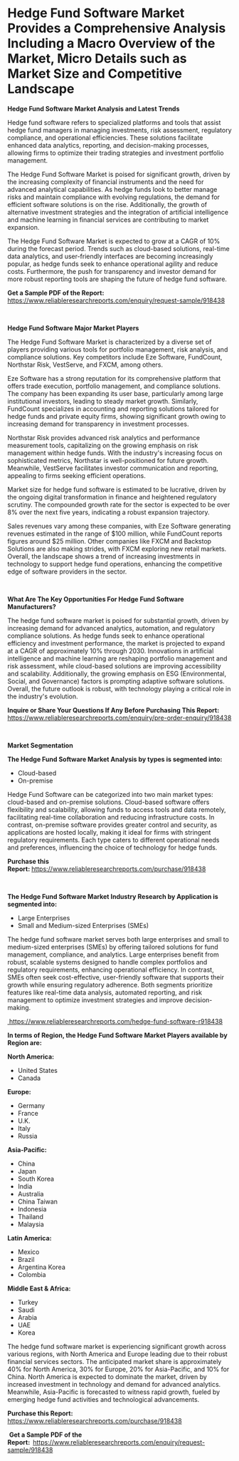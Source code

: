 <p><h1>Hedge Fund Software Market Provides a Comprehensive Analysis Including a Macro Overview of the Market, Micro Details such as Market Size and Competitive Landscape</h1></p><p><strong>Hedge Fund Software Market Analysis and Latest Trends</strong></p>
<p><p>Hedge fund software refers to specialized platforms and tools that assist hedge fund managers in managing investments, risk assessment, regulatory compliance, and operational efficiencies. These solutions facilitate enhanced data analytics, reporting, and decision-making processes, allowing firms to optimize their trading strategies and investment portfolio management.</p><p>The Hedge Fund Software Market is poised for significant growth, driven by the increasing complexity of financial instruments and the need for advanced analytical capabilities. As hedge funds look to better manage risks and maintain compliance with evolving regulations, the demand for efficient software solutions is on the rise. Additionally, the growth of alternative investment strategies and the integration of artificial intelligence and machine learning in financial services are contributing to market expansion.</p><p>The Hedge Fund Software Market is expected to grow at a CAGR of 10% during the forecast period. Trends such as cloud-based solutions, real-time data analytics, and user-friendly interfaces are becoming increasingly popular, as hedge funds seek to enhance operational agility and reduce costs. Furthermore, the push for transparency and investor demand for more robust reporting tools are shaping the future of hedge fund software.</p></p>
<p><strong>Get a Sample PDF of the Report:&nbsp;</strong> <a href="https://www.reliableresearchreports.com/enquiry/request-sample/918438?utm_campaign=3296&utm_medium=2&utm_source=Github&utm_content=ia&utm_term=17042025&utm_id=hedge-fund-software">https://www.reliableresearchreports.com/enquiry/request-sample/918438</a></p>
<p>&nbsp;</p>
<p><strong>Hedge Fund Software Major Market Players</strong></p>
<p><p>The Hedge Fund Software Market is characterized by a diverse set of players providing various tools for portfolio management, risk analysis, and compliance solutions. Key competitors include Eze Software, FundCount, Northstar Risk, VestServe, and FXCM, among others.</p><p>Eze Software has a strong reputation for its comprehensive platform that offers trade execution, portfolio management, and compliance solutions. The company has been expanding its user base, particularly among large institutional investors, leading to steady market growth. Similarly, FundCount specializes in accounting and reporting solutions tailored for hedge funds and private equity firms, showing significant growth owing to increasing demand for transparency in investment processes.</p><p>Northstar Risk provides advanced risk analytics and performance measurement tools, capitalizing on the growing emphasis on risk management within hedge funds. With the industry's increasing focus on sophisticated metrics, Northstar is well-positioned for future growth. Meanwhile, VestServe facilitates investor communication and reporting, appealing to firms seeking efficient operations.</p><p>Market size for hedge fund software is estimated to be lucrative, driven by the ongoing digital transformation in finance and heightened regulatory scrutiny. The compounded growth rate for the sector is expected to be over 8% over the next five years, indicating a robust expansion trajectory.</p><p>Sales revenues vary among these companies, with Eze Software generating revenues estimated in the range of $100 million, while FundCount reports figures around $25 million. Other companies like FXCM and Backstop Solutions are also making strides, with FXCM exploring new retail markets. Overall, the landscape shows a trend of increasing investments in technology to support hedge fund operations, enhancing the competitive edge of software providers in the sector.</p></p>
<p>&nbsp;</p>
<p><strong>What Are The Key Opportunities For Hedge Fund Software Manufacturers?</strong></p>
<p><p>The hedge fund software market is poised for substantial growth, driven by increasing demand for advanced analytics, automation, and regulatory compliance solutions. As hedge funds seek to enhance operational efficiency and investment performance, the market is projected to expand at a CAGR of approximately 10% through 2030. Innovations in artificial intelligence and machine learning are reshaping portfolio management and risk assessment, while cloud-based solutions are improving accessibility and scalability. Additionally, the growing emphasis on ESG (Environmental, Social, and Governance) factors is prompting adaptive software solutions. Overall, the future outlook is robust, with technology playing a critical role in the industry's evolution.</p></p>
<p><strong>Inquire or Share Your Questions If Any Before Purchasing This Report:</strong> <a href="https://www.reliableresearchreports.com/enquiry/pre-order-enquiry/918438?utm_campaign=3296&utm_medium=2&utm_source=Github&utm_content=ia&utm_term=17042025&utm_id=hedge-fund-software">https://www.reliableresearchreports.com/enquiry/pre-order-enquiry/918438</a></p>
<p>&nbsp;</p>
<p><strong>Market Segmentation</strong></p>
<p><strong>The Hedge Fund Software Market Analysis by types is segmented into:</strong></p>
<p><ul><li>Cloud-based</li><li>On-premise</li></ul></p>
<p><p>Hedge Fund Software can be categorized into two main market types: cloud-based and on-premise solutions. Cloud-based software offers flexibility and scalability, allowing funds to access tools and data remotely, facilitating real-time collaboration and reducing infrastructure costs. In contrast, on-premise software provides greater control and security, as applications are hosted locally, making it ideal for firms with stringent regulatory requirements. Each type caters to different operational needs and preferences, influencing the choice of technology for hedge funds.</p></p>
<p><strong>Purchase this Report:&nbsp;</strong><a href="https://www.reliableresearchreports.com/purchase/918438?utm_campaign=3296&utm_medium=2&utm_source=Github&utm_content=ia&utm_term=17042025&utm_id=hedge-fund-software">https://www.reliableresearchreports.com/purchase/918438</a></p>
<p>&nbsp;</p>
<p><strong>The Hedge Fund Software Market Industry Research by Application is segmented into:</strong></p>
<p><ul><li>Large Enterprises</li><li>Small and Medium-sized Enterprises (SMEs)</li></ul></p>
<p><p>The hedge fund software market serves both large enterprises and small to medium-sized enterprises (SMEs) by offering tailored solutions for fund management, compliance, and analytics. Large enterprises benefit from robust, scalable systems designed to handle complex portfolios and regulatory requirements, enhancing operational efficiency. In contrast, SMEs often seek cost-effective, user-friendly software that supports their growth while ensuring regulatory adherence. Both segments prioritize features like real-time data analysis, automated reporting, and risk management to optimize investment strategies and improve decision-making.</p></p>
<p><a href="https://www.reliableresearchreports.com/hedge-fund-software-r918438?utm_campaign=3296&utm_medium=2&utm_source=Github&utm_content=ia&utm_term=17042025&utm_id=hedge-fund-software">&nbsp;https://www.reliableresearchreports.com/hedge-fund-software-r918438</a></p>
<p><strong>In terms of Region, the Hedge Fund Software Market Players available by Region are:</strong></p>
<p>
    <p> <strong> North America: </strong>
        <ul>
            <li>United States</li>
            <li>Canada</li>
        </ul>
        </p> 
    <p> <strong> Europe: </strong>
        <ul>
            <li>Germany</li>
            <li>France</li>
            <li>U.K.</li>
            <li>Italy</li>
            <li>Russia</li>
        </ul>
        </p> 
    <p> <strong> Asia-Pacific: </strong>
        <ul>
            <li>China</li>
            <li>Japan</li>
            <li>South Korea</li>
            <li>India</li>
            <li>Australia</li>
            <li>China Taiwan</li>
            <li>Indonesia</li>
            <li>Thailand</li>
            <li>Malaysia</li>
        </ul>
        </p> 
    <p> <strong> Latin America: </strong>
        <ul>
            <li>Mexico</li>
            <li>Brazil</li>
            <li>Argentina Korea</li>
            <li>Colombia</li>
        </ul>
        </p> 
    <p> <strong> Middle East & Africa: </strong>
        <ul>
            <li>Turkey</li>
            <li>Saudi</li>
            <li>Arabia</li>
            <li>UAE</li>
            <li>Korea</li>
        </ul>
    </p>
    </p>
<p><p>The hedge fund software market is experiencing significant growth across various regions, with North America and Europe leading due to their robust financial services sectors. The anticipated market share is approximately 40% for North America, 30% for Europe, 20% for Asia-Pacific, and 10% for China. North America is expected to dominate the market, driven by increased investment in technology and demand for advanced analytics. Meanwhile, Asia-Pacific is forecasted to witness rapid growth, fueled by emerging hedge fund activities and technological advancements.</p></p>
<p><strong>Purchase this Report: </strong><a href="https://www.reliableresearchreports.com/purchase/918438?utm_campaign=3296&utm_medium=2&utm_source=Github&utm_content=ia&utm_term=17042025&utm_id=hedge-fund-software">https://www.reliableresearchreports.com/purchase/918438</a></p>
<p>&nbsp;<strong>Get a Sample PDF of the Report:&nbsp;&nbsp;</strong><a href="https://www.reliableresearchreports.com/enquiry/request-sample/918438?utm_campaign=3296&utm_medium=2&utm_source=Github&utm_content=ia&utm_term=17042025&utm_id=hedge-fund-software">https://www.reliableresearchreports.com/enquiry/request-sample/918438</a></p>
<p><strong></strong></p>
<p><p></p><p></p><p></p></p>